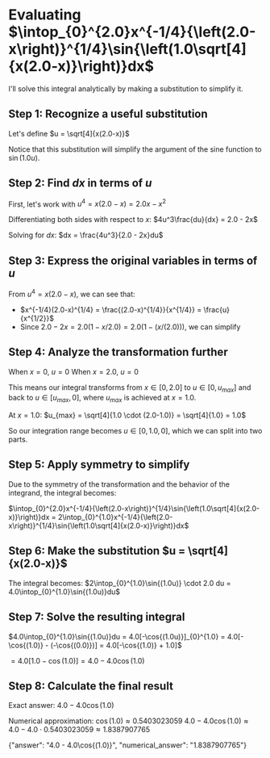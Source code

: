 # Evaluating $\intop_{0}^{2.0}x^{-1/4}{\left(2.0-x\right)}^{1/4}\sin{\left(1.0\sqrt[4]{x(2.0-x)}\right)}dx$

I'll solve this integral analytically by making a substitution to simplify it.

## Step 1: Recognize a useful substitution
Let's define $u = \sqrt[4]{x(2.0-x)}$

Notice that this substitution will simplify the argument of the sine function to $\sin(1.0u)$.

## Step 2: Find $dx$ in terms of $u$
First, let's work with $u^4 = x(2.0-x) = 2.0x - x^2$

Differentiating both sides with respect to $x$:
$4u^3\frac{du}{dx} = 2.0 - 2x$

Solving for $dx$:
$dx = \frac{4u^3}{2.0 - 2x}du$

## Step 3: Express the original variables in terms of $u$
From $u^4 = x(2.0-x)$, we can see that:
- $x^{-1/4}(2.0-x)^{1/4} = \frac{(2.0-x)^{1/4}}{x^{1/4}} = \frac{u}{x^{1/2}}$
- Since $2.0 - 2x = 2.0(1-x/2.0) = 2.0(1-(x/(2.0)))$, we can simplify

## Step 4: Analyze the transformation further
When $x = 0$, $u = 0$
When $x = 2.0$, $u = 0$

This means our integral transforms from $x \in [0, 2.0]$ to $u \in [0, u_{max}]$ and back to $u \in [u_{max}, 0]$, where $u_{max}$ is achieved at $x = 1.0$.

At $x = 1.0$: $u_{max} = \sqrt[4]{1.0 \cdot (2.0-1.0)} = \sqrt[4]{1.0} = 1.0$

So our integration range becomes $u \in [0, 1.0, 0]$, which we can split into two parts.

## Step 5: Apply symmetry to simplify
Due to the symmetry of the transformation and the behavior of the integrand, the integral becomes:

$\intop_{0}^{2.0}x^{-1/4}{\left(2.0-x\right)}^{1/4}\sin{\left(1.0\sqrt[4]{x(2.0-x)}\right)}dx = 2\intop_{0}^{1.0}x^{-1/4}{\left(2.0-x\right)}^{1/4}\sin{\left(1.0\sqrt[4]{x(2.0-x)}\right)}dx$

## Step 6: Make the substitution $u = \sqrt[4]{x(2.0-x)}$
The integral becomes:
$2\intop_{0}^{1.0}\sin{(1.0u)} \cdot 2.0 du = 4.0\intop_{0}^{1.0}\sin{(1.0u)}du$

## Step 7: Solve the resulting integral
$4.0\intop_{0}^{1.0}\sin{(1.0u)}du = 4.0[-\cos{(1.0u)}]_{0}^{1.0} = 4.0[-\cos{(1.0)} - (-\cos{(0.0)})] = 4.0[-\cos{(1.0)} + 1.0]$

$= 4.0[1.0 - \cos{(1.0)}] = 4.0 - 4.0\cos{(1.0)}$

## Step 8: Calculate the final result
Exact answer: $4.0 - 4.0\cos{(1.0)}$

Numerical approximation:
$\cos(1.0) \approx 0.5403023059$
$4.0 - 4.0\cos{(1.0)} \approx 4.0 - 4.0 \cdot 0.5403023059 \approx 1.8387907765$

{"answer": "4.0 - 4.0\\cos{(1.0)}", "numerical_answer": "1.8387907765"}